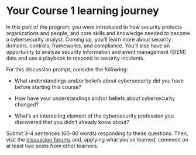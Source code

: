 # Your Course 1 learning journey

In this part of the program, you were introduced to how security protects organizations and people, and core skills and knowledge needed to become a cybersecurity analyst. Coming up, you’ll learn more about security domains, controls, frameworks, and compliance. You’ll also have an opportunity to analyze security information and event management (SIEM) data and use a playbook to respond to security incidents.

For this discussion prompt, consider the following: 

- What understandings and/or beliefs about cybersecurity did you have before starting this course?
    
- How have your understandings and/or beliefs about cybersecurity changed? 
    
- What’s an interesting element of the cybersecurity profession you discovered that you didn’t already know about?
    

Submit 3–4 sentences (60–80 words) responding to these questions. Then, visit the [discussion forums](https://www.coursera.org/learn/foundations-of-cybersecurity/discussions) and, applying what you’ve learned, comment on at least two posts from other learners.